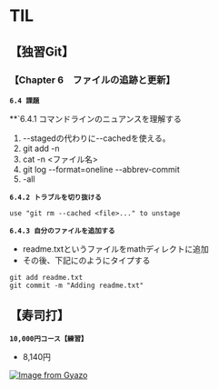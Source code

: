 # TIL  

## 【独習Git】  

### 【Chapter 6　ファイルの追跡と更新】  
**`6.4 課題`**  

**`6.4.1 コマンドラインのニュアンスを理解する  
1. --stagedの代わりに--cachedを使える。  
2. git add -n  
3. cat -n <ファイル名>  
4. git log --format=oneline --abbrev-commit  
5. -all  

**`6.4.2 トラブルを切り抜ける`**  
```
use "git rm --cached <file>..." to unstage
```

**`6.4.3 自分のファイルを追加する`**  
- readme.txtというファイルをmathディレクトに追加  
- その後、下記にのようにタイプする
```
git add readme.txt
git commit -m "Adding readme.txt"
```

## 【寿司打】 ##  
**`10,000円コース【練習】`**
- 8,140円  

[![Image from Gyazo](https://i.gyazo.com/8b9acd8ae221482fc40a0a440a907871.png)](https://gyazo.com/8b9acd8ae221482fc40a0a440a907871)